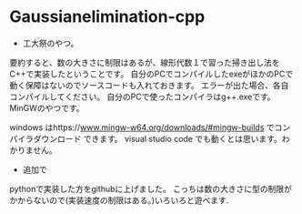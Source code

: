 # Gaussianelimination-cpp

- 工大祭のやつ。

要約すると、数の大きさに制限はあるが、線形代数１で習った掃き出し法をC++で実装したということです。
自分のPCでコンパイルしたexeがほかのPCで動く保障はないのでソースコードも入れておきます。
エラーが出た場合、各自コンパイルしてください。
自分のPCで使ったコンパイラはg++.exeです。
MinGWのやつです。

windows はhttps://www.mingw-w64.org/downloads/#mingw-builds でコンパイラダウンロード できます。
visual studio code でも動くとは思います。わかりません。

- 追加で

pythonで実装した方をgithubに上げました。
こっちは数の大きさに型の制限がかからないので(実装速度の制限はある。)いろいろと遊べます.
